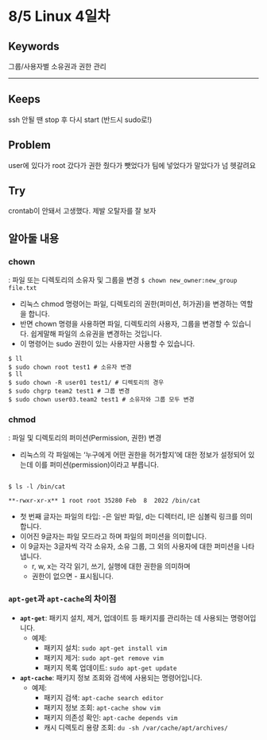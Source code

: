 # 8/5 Linux 4일차

## Keywords
그룹/사용자별 소유권과 권한 관리

***

## Keeps
ssh 안될 땐 stop 후 다시 start (반드시 sudo로!)

## Problem
user에 있다가 root 갔다가
권한 줬다가 뺏었다가 팀에 넣었다가 말았다가
넘 헷갈려요

## Try
crontab이 안돼서 고생했다.
제발 오탈자를 잘 보자


## 알아둘 내용

### chown
: 파일 또는 디렉토리의 소유자 및 그룹을 변경
   `$ chown new_owner:new_group file.txt`
- 리눅스 chmod 명령어는 파일, 디렉토리의 권한(퍼미션, 허가권)을 변경하는 역할을 합니다. 
- 반면 chown 명령을 사용하면 파일, 디렉토리의 사용자, 그룹을 변경할 수 있습니다. 쉽게말해 파일의 소유권을 변경하는 것입니다.
- 이 명령어는 sudo 권한이 있는 사용자만 사용할 수 있습니다.
```
$ ll
$ sudo chown root test1 # 소유자 변경
$ ll
$ sudo chown -R user01 test1/ # 디렉토리의 경우
$ sudo chgrp team2 test1 # 그룹 변경
$ sudo chown user03.team2 test1 # 소유자와 그룹 모두 변경
```

### chmod
: 파일 및 디렉토리의 퍼미션(Permission, 권한) 변경

- 리눅스의 각 파일에는 ‘누구에게 어떤 권한을 허가할지’에 대한 정보가 설정되어 있는데 이를 퍼미션(permission)이라고 부릅니다.

```

$ ls -l /bin/cat

**-rwxr-xr-x** 1 root root 35280 Feb  8  2022 /bin/cat
```

- 첫 번째 글자는 파일의 타입: -은 일반 파일, d는 디렉터리, l은 심볼릭 링크를 의미합니다.
- 이어진  9글자는 파일 모드라고 하며 파일의 퍼미션을 의미합니다.
- 이 9글자는 3글자씩 각각 소유자, 소유 그룹, 그 외의 사용자에 대한 퍼미션을 나타냅니다.
    - r, w, x는 각각 읽기, 쓰기, 실행에 대한 권한을 의미하며
    - 권한이 없으면 - 표시됩니다.


### `apt-get`과 `apt-cache`의 차이점

- **`apt-get`**: 패키지 설치, 제거, 업데이트 등 패키지를 관리하는 데 사용되는 명령어입니다.
    - 예제:
        - 패키지 설치: `sudo apt-get install vim`
        - 패키지 제거: `sudo apt-get remove vim`
        - 패키지 목록 업데이트: `sudo apt-get update`
- **`apt-cache`**: 패키지 정보 조회와 검색에 사용되는 명령어입니다.
    - 예제:
        - 패키지 검색: `apt-cache search editor`
        - 패키지 정보 조회: `apt-cache show vim`
        - 패키지 의존성 확인: `apt-cache depends vim`
        - 캐시 디렉토리 용량 조회: `du -sh /var/cache/apt/archives/`
